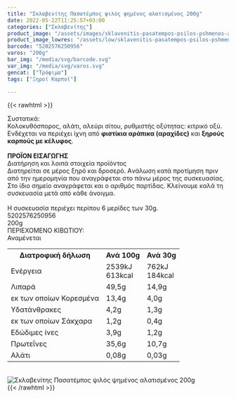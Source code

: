 ```yaml
---
title: "Σκλαβενίτης Πασατέμπος ψιλός ψημένος αλατισμένος 200g"
date: 2022-05-22T11:25:57+03:00
categories: ["Σκλαβενίτης"]
product_image: "/assets/images/sklavenitis-pasatempos-psilos-pshmenos-alatismenos-200g.jpg"
product_image_lowres: "/assets/low/sklavenitis-pasatempos-psilos-pshmenos-alatismenos-200g.jpg"
barcode: "5202576250956"
varos: "200g"
bar_img: "/media/svg/barcode.svg"
var_img: "/media/svg/varos.svg"
gencat: ["Τρόφιμα"]
tags: ["Ξηροί Καρποί"]

---
```

{{< rawhtml >}}

<div class="sload580"><div class="product"><div id="sistatika">Συστατικά:</div><div class="alltext">Κολοκυθόσπορος, αλάτι, αλεύρι σίτου, ρυθμιστής οξύτητας: κιτρικό οξύ.<br>Ενδέχεται να περιέχει ίχνη από <b>φιστίκια αράπικα (αραχίδες)</b> και <b>ξηρούς καρπούς με κέλυφος</b>.<br><br><b>ΠΡΟΪΟΝ ΕΙΣΑΓΩΓΗΣ</b></div><div id="loipa">Διατήρηση και λοιπά στοιχεία προϊόντος</div><div class="alltext">Διατηρείται σε μέρος ξηρό και δροσερό. Aνάλωση κατά προτίμηση πριν από την ημερομηνία που αναγράφεται στο πάνω μέρος της συσκευασίας. Στο ίδιο σημείο αναγράφεται και ο αριθμός παρτίδας. Κλείνουμε καλά τη συσκευασία μετά από κάθε άνοιγμα.<br><br>Η συσκευασία περιέχει περίπου 6 μερίδες των 30g.</div><div id="barcode"><div id="barimage1"></div><span id="bartext">5202576250956</span></div><div id="varos"><div id="varosimage1"></div><span id="varostext">200g</span></div><div id="kivotio">ΠΕΡΙΕΧΟΜΕΝΟ ΚΙΒΩΤΙΟΥ:<br>Αναμένεται</div><div class="tabout"><table id="diatable"><tbody><tr><th>Διατροφική δήλωση</th><th>Ανά 100g</th><th>Ανά 30g</th></tr><tr><td class="texr2">Ενέργεια</td><td class="texr">2539kJ<br>613kcal</td><td class="texr">762kJ<br>184kcal</td></tr><tr><td class="texr2">Λιπαρά</td><td class="texr">49,5g</td><td class="texr">14,9g</td></tr><tr><td class="gray">εκ των οποίων Κορεσµένα</td><td class="gray2">13,4g</td><td class="gray2">4,0g</td></tr><tr><td class="texr2">Yδατάνθρακες</td><td class="texr">4,2g</td><td class="texr">1,3g</td></tr><tr><td class="gray">εκ των οποίων Σάκχαρα</td><td class="gray2">1,2g</td><td class="gray2">0,4g</td></tr><tr><td class="texr2">Eδώδιμες ίνες</td><td class="texr">3,9g</td><td class="texr">1,2g</td></tr><tr><td class="texr2">Πρωτεΐνες</td><td class="texr">35,6g</td><td class="texr">10,7g</td></tr><tr><td class="texr2">Αλάτι</td><td class="texr">0,08g</td><td class="texr">0,03g</td></tr></tbody></table></div><br><div class="pimg"><img alt="Σκλαβενίτης Πασατέμπος ψιλός ψημένος αλατισμένος 200g" title="Σκλαβενίτης Πασατέμπος ψιλός ψημένος αλατισμένος 200g" src="/assets/images/sklavenitis-pasatempos-psilos-pshmenos-alatismenos-200g.jpg"></div></div></div>
{{< /rawhtml >}}


